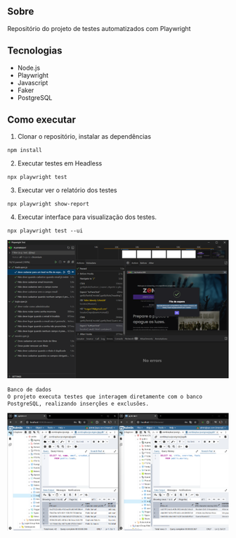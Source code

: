 ##  Sobre

Repositório do projeto de testes automatizados com Playwright

##  Tecnologias
- Node.js
- Playwright
- Javascript
- Faker
- PostgreSQL

##  Como executar

1. Clonar o repositório, instalar as dependências
```
npm install
```

2. Executar testes em Headless
```
npx playwright test 
```

3. Executar ver o relatório dos testes
```
npx playwright show-report
```
4. Executar interface para visualização dos testes.
```
npx playwright test --ui
```
![Interface](tests/support/fixtures/covers/movies/testUI.png)

```
Banco de dados
O projeto executa testes que interagem diretamente com o banco PostgreSQL, realizando inserções e exclusões.
```
![Banco](tests/support/fixtures/covers/movies/banco_pqa.png)


